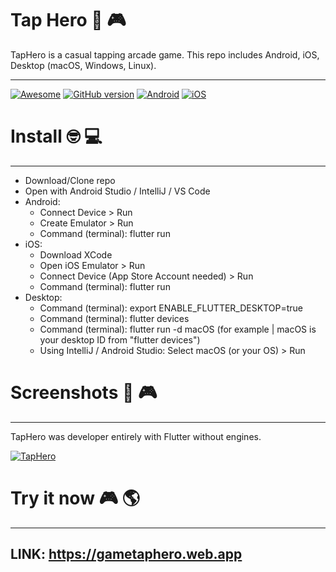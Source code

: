 # Tap Hero 📱 🎮

TapHero is a casual tapping arcade game. This repo includes Android, iOS, Desktop (macOS, Windows, Linux).
_______________
[![Awesome](https://cdn.rawgit.com/sindresorhus/awesome/d7305f38d29fed78fa85652e3a63e154dd8e8829/media/badge.svg)](https://github.com/mkiisoft/RxLoading) [![GitHub version](https://d25lcipzij17d.cloudfront.net/badge.svg?id=gh&type=6&v=1.0&x2=0)](https://github.com/mkiisoft/taphero) [![Android](https://img.shields.io/badge/language-Android-blue.svg)](https://github.com/mkiisoft/taphero) [![iOS](https://img.shields.io/badge/language-iOS-blue.svg)](https://github.com/mkiisoft/taphero)

# Install 🤓 💻
_______________

 - Download/Clone repo
 - Open with Android Studio / IntelliJ / VS Code
 - Android:
    - Connect Device > Run
    - Create Emulator > Run
    - Command (terminal): flutter run
 - iOS:
    - Download XCode
    - Open iOS Emulator > Run
    - Connect Device (App Store Account needed) > Run
    - Command (terminal): flutter run
 - Desktop:
    - Command (terminal): export ENABLE_FLUTTER_DESKTOP=true
    - Command (terminal): flutter devices
    - Command (terminal): flutter run -d macOS (for example | macOS is your desktop ID from "flutter devices")
    - Using IntelliJ / Android Studio: Select macOS (or your OS) > Run

# Screenshots 📸 🎮
_______________

TapHero was developer entirely with Flutter without engines.

[![TapHero](https://i.imgur.com/s5BzXxI.jpg)](https://github.com/mkiisoft/taphero "TapHero")


# Try it now 🎮 🌎
_______________

## LINK: https://gametaphero.web.app 
